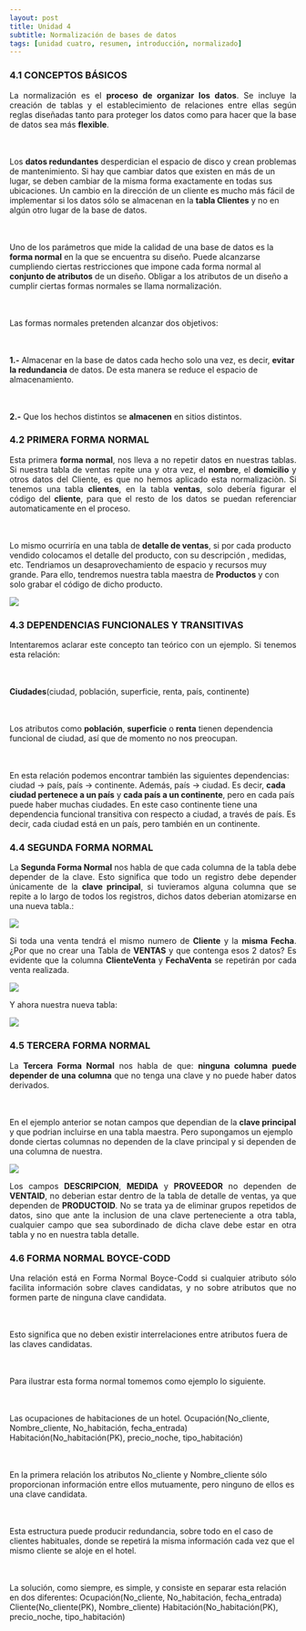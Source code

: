 ```yaml
---
layout: post
title: Unidad 4
subtitle: Normalización de bases de datos
tags: [unidad cuatro, resumen, introducción, normalizado]
---
```

### 4.1 CONCEPTOS BÁSICOS

<p style="text-align: justify;">La normalización es el <b>proceso de organizar los datos</b>. Se incluye la creación de tablas y el establecimiento de relaciones entre ellas según reglas diseñadas tanto para proteger los datos como para hacer que la base de datos sea más <b>flexible</b>. 

<br><br>Los <b>datos redundantes</b> desperdician el espacio de disco y crean problemas de mantenimiento. Si hay que cambiar datos que existen en más de un lugar, se deben cambiar de la misma forma exactamente en todas sus ubicaciones. Un cambio en la dirección de un cliente es mucho más fácil de implementar si los datos sólo se almacenan en la <b>tabla Clientes</b> y no en algún otro lugar de la base de datos. 

<br><br>Uno de los parámetros que mide la calidad de una base de datos es la <b>forma normal</b> en la que se encuentra su diseño. Puede alcanzarse cumpliendo ciertas restricciones que impone cada forma normal al <b>conjunto de atributos</b> de un diseño. Obligar a los atributos de un diseño a cumplir ciertas formas normales se llama normalización.

<br><br>Las formas normales pretenden alcanzar dos objetivos:

<br><br><b>1.-</b> Almacenar en la base de datos cada hecho solo una vez, es decir, <b>evitar la redundancia</b> de datos. De esta manera se reduce el espacio de almacenamiento.

<br><br><b>2.-</b> Que los hechos distintos se <b>almacenen</b> en sitios distintos.</p>

### 4.2 PRIMERA FORMA NORMAL

<p style="text-align: justify;">Esta primera <b>forma normal</b>, nos lleva a no repetir datos en nuestras tablas. Si nuestra tabla de ventas repite una y otra vez, el <b>nombre</b>, el <b>domicilio</b> y otros datos del Cliente, es que no hemos aplicado esta normalizaciòn. Si tenemos una tabla <b>clientes</b>, en la tabla <b>ventas</b>, solo debería figurar el código del <b>cliente</b>, para que el resto de los datos se puedan referenciar automaticamente en el proceso.

<br><br>Lo mismo ocurriría en una tabla de <b>detalle de ventas</b>, si por cada producto vendido colocamos el detalle del producto, con su descripción , medidas, etc. Tendriamos un desaprovechamiento de espacio y recursos muy grande. Para ello, tendremos nuestra tabla maestra de <b>Productos</b> y con solo grabar el código de dicho producto.</p>

<img src="https://basededatostec.github.io/img/42normalizado.png">

### 4.3 DEPENDENCIAS FUNCIONALES Y TRANSITIVAS

<p style="text-align: justify;">Intentaremos aclarar este concepto tan teórico con un ejemplo. Si tenemos esta relación:

<br><br><b>Ciudades</b>(ciudad, población, superficie, renta, país, continente)

<br><br>Los atributos como <b>población</b>, <b>superficie</b> o <b>renta</b> tienen dependencia funcional de ciudad, así que de momento no nos preocupan.

<br><br>En esta relación podemos encontrar también las siguientes dependencias:
ciudad -> país, país -> continente. Además, país -> ciudad. Es decir, <b>cada ciudad pertenece a un país</b> y <b>cada país a un continente</b>, pero en cada país puede haber muchas ciudades. En este caso continente tiene una dependencia funcional transitiva con respecto a ciudad, a través de país. Es decir, cada ciudad está en un país, pero también en un continente.</p>

### 4.4 SEGUNDA FORMA NORMAL

<p style="text-align: justify;">La <b>Segunda Forma Normal</b> nos habla de que cada columna de la tabla debe depender de la clave. Esto significa que todo un registro debe depender únicamente de la <b>clave principal</b>, si tuvieramos alguna columna que se repite a lo largo de todos los registros, dichos datos deberian atomizarse en una nueva tabla.:</p>

<img src="https://basededatostec.github.io/img/43normalizado.png">

<p style="text-align: justify;">Si toda una venta tendrá el mismo numero de <b>Cliente</b> y la <b>misma Fecha</b>. ¿Por que no crear una Tabla de <b>VENTAS</b> y que contenga esos 2 datos? Es evidente que la columna <b>ClienteVenta</b> y <b>FechaVenta</b> se repetirán por cada venta realizada.</p>

<img src="https://basededatostec.github.io/img/44normalizado.png">

Y ahora nuestra nueva tabla:

<img src="https://basededatostec.github.io/img/45normalizado.png">

### 4.5 TERCERA FORMA NORMAL

<p style="text-align: justify;">La <b>Tercera Forma Normal</b> nos habla de que: <b>ninguna columna puede depender de una columna</b> que no tenga una clave y no puede haber datos derivados.

<br><br>En el ejemplo anterior se notan campos que dependian de la <b>clave principal</b> y que podrian incluirse en una tabla maestra. Pero supongamos un ejemplo donde ciertas columnas no dependen de la clave principal y si dependen de una columna de nuestra.</p>

<img src="https://basededatostec.github.io/img/46normalizado.png">

<p style="text-align: justify;">Los campos <b>DESCRIPCION</b>, <b>MEDIDA</b> y <b>PROVEEDOR</b> no dependen de <b>VENTAID</b>, no deberian estar dentro de la tabla de detalle de ventas, ya que dependen de <b>PRODUCTOID</b>. No se trata ya de eliminar grupos repetidos de datos, sino que ante la inclusion de una clave perteneciente a otra tabla, cualquier campo que sea subordinado de dicha clave debe estar en otra tabla y no en nuestra tabla detalle.</p>

### 4.6 FORMA NORMAL BOYCE-CODD

<p style="text-align: justify;">Una relación está en Forma Normal Boyce-Codd si cualquier atributo sólo facilita información sobre claves candidatas, y no sobre atributos que no formen parte de ninguna clave candidata.

<br><br>Esto significa que no deben existir interrelaciones entre atributos fuera de las claves candidatas.

<br><br>Para ilustrar esta forma normal tomemos como ejemplo lo siguiente. 

<br><br>Las ocupaciones de habitaciones de un hotel.
Ocupación(No_cliente, Nombre_cliente, No_habitación, fecha_entrada)
Habitación(No_habitación(PK), precio_noche, tipo_habitación)

<br><br>En la primera relación los atributos No_cliente y Nombre_cliente sólo proporcionan información entre ellos mutuamente, pero ninguno de ellos es una clave candidata.

<br><br>Esta estructura puede producir redundancia, sobre todo en el caso de clientes habituales, donde se repetirá la misma información cada vez que el mismo cliente se aloje en el hotel.

<br><br>La solución, como siempre, es simple, y consiste en separar esta relación en dos diferentes:
Ocupación(No_cliente, No_habitación, fecha_entrada)
Cliente(No_cliente(PK), Nombre_cliente)
Habitación(No_habitación(PK), precio_noche, tipo_habitación)</p>

